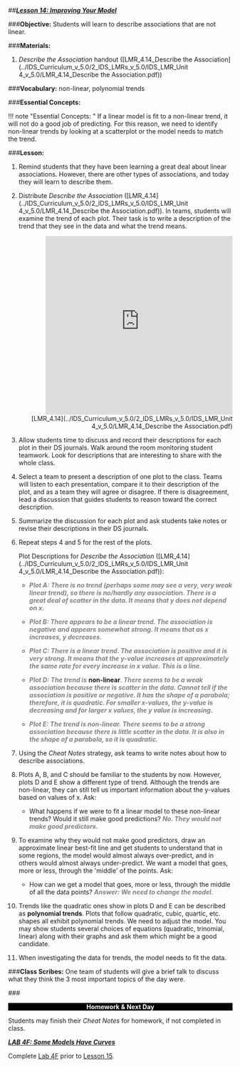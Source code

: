 ##***<u>Lesson 14: Improving Your Model</u>***

###**Objective:**
Students will learn to describe associations that are not linear.

###**Materials:**
1. *Describe the Association* handout ([LMR_4.14_Describe the Association](../IDS_Curriculum_v_5.0/2_IDS_LMRs_v_5.0/IDS_LMR_Unit 4_v_5.0/LMR_4.14_Describe the Association.pdf))

###**Vocabulary:**
non-linear, polynomial trends

###**Essential Concepts:**

!!! note "Essential Concepts: "
    If a linear model is fit to a non-linear trend, it will not do a good job of predicting. For this
    reason, we need to identify non-linear trends by looking at a scatterplot or the model needs to match the trend.

###**Lesson:**
1. Remind students that they have been learning a great deal about linear associations. However,
there are other types of associations, and today they will learn to describe them.

2. Distribute *Describe the Association* ([LMR_4.14](../IDS_Curriculum_v_5.0/2_IDS_LMRs_v_5.0/IDS_LMR_Unit 4_v_5.0/LMR_4.14_Describe the Association.pdf)). In teams, students will examine the trend of
each plot. Their task is to write a description of the trend that they see in the data and what the
trend means.

    <div align="right"><iframe src="https://docs.google.com/viewerng/viewer?url=https://curriculum.idsucla.org/IDS_Curriculum_v_5.0_preview/2_IDS_LMRs_v_5.0/IDS_LMR_Unit 4_v_5.0/LMR_4.14_Describe the Association.pdf&embedded=true" style=" width:420px;height:400px;" frameborder="0"></iframe><br>[LMR_4.14](../IDS_Curriculum_v_5.0/2_IDS_LMRs_v_5.0/IDS_LMR_Unit 4_v_5.0/LMR_4.14_Describe the Association.pdf)</div>

3. Allow students time to discuss and record their descriptions for each plot in their DS journals.
Walk around the room monitoring student teamwork. Look for descriptions that are interesting to
share with the whole class.

4. Select a team to present a description of one plot to the class. Teams will listen to each
presentation, compare it to their description of the plot, and as a team they will agree or disagree.
If there is disagreement, lead a discussion that guides students to reason toward the correct
description.

5. Summarize the discussion for each plot and ask students take notes or revise their descriptions in
their DS journals.

6. Repeat steps 4 and 5 for the rest of the plots.

    Plot Descriptions for *Describe the Association* ([LMR_4.14](../IDS_Curriculum_v_5.0/2_IDS_LMRs_v_5.0/IDS_LMR_Unit 4_v_5.0/LMR_4.14_Describe the Association.pdf)):

	* <span style="color:grey">***Plot A: There is no trend (perhaps some may see a very, very weak linear trend), so
	there is no/hardly any association. There is a great deal of scatter in the data. It
	means that y does not depend on x.***</span>

	* <span style="color:grey">***Plot B: There appears to be a linear trend. The association is negative and appears
	somewhat strong. It means that as x increases, y decreases.***</span>

	* <span style="color:grey">***Plot C: There is a linear trend. The association is positive and it is very strong. It
	means that the y-value increases at approximately the same rate for every increase
	in x value. This is a line.***</span>

	* <span style="color:grey">***Plot D: The trend is***</span> **non-linear**<span style="color:grey">***. There seems to be a weak association because
	there is scatter in the data. Cannot tell if the association is positive or negative. It
	has the shape of a parabola; therefore, it is quadratic. For smaller x-values, the y-value
	is decreasing and for larger x values, the y value is increasing.***</span>

	* <span style="color:grey">***Plot E: The trend is non-linear. There seems to be a strong association because
	there is little scatter in the data. It is also in the shape of a parabola, so it is
	quadratic.***</span>

7. Using the *Cheat Notes* strategy, ask teams to write notes about how to describe associations.

8. Plots A, B, and C should be familiar to the students by now. However, plots D and E show a
different type of trend. Although the trends are non-linear, they can still tell us important
information about the y-values based on values of x. Ask:

    * What happens if we were to fit a linear model to these non-linear trends? Would it still
    make good predictions? <span style="color:grey">***No. They would not make good predictors.***</span>

9. To examine why they would not make good predictors, draw an approximate linear best-fit line
and get students to understand that in some regions, the model would almost always over-predict,
and in others would almost always under-predict. We want a model that goes, more or less,
through the 'middle' of the points. Ask:

    * How can we get a model that goes, more or less, through the middle of all the data
    points? <span style="color:grey">***Answer: We need to change the model.***</span>

10. Trends like the quadratic ones show in plots D and E can be described as **polynomial trends**.
Plots that follow quadratic, cubic, quartic, etc. shapes all exhibit polynomial trends. We need to
adjust the model. You may show students several choices of equations (quadratic, trinomial,
linear) along with their graphs and ask them which might be a good candidate.

11. When investigating the data for trends, the model needs to fit the data.

###**Class Scribes:**
One team of students will give a brief talk to discuss what they think the 3 most important topics of the
day were.

###<p style="background: black; color: white; text-align: center;">**Homework & Next Day**</p>
Students may finish their *Cheat Notes* for homework, if not completed in class.

[<u>***LAB 4F: Some Models Have Curves***</u>](lab4f.md)

Complete [Lab 4F](lab4f.md) prior to [Lesson 15](lesson15.md).